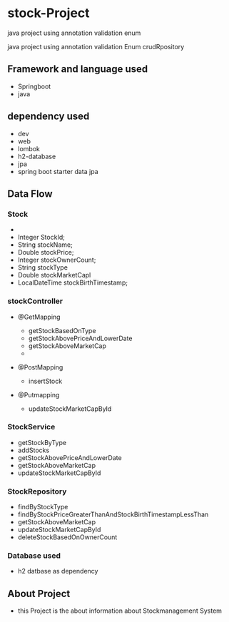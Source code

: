 # stock-Project
java project using annotation validation enum 

java project using annotation validation Enum crudRpository 

## Framework and language used
* Springboot
* java

## dependency used
 * dev
 * web
 * lombok
 * h2-database
 * jpa
 * spring boot starter data jpa 

## Data Flow

### Stock
* 
* Integer StockId;
* String stockName;
*  Double stockPrice;
* Integer stockOwnerCount;
* String stockType
* Double stockMarketCapl 
* LocalDateTime stockBirthTimestamp;

### stockController
* @GetMapping  
    * getStockBasedOnType
    * getStockAbovePriceAndLowerDate
    * getStockAboveMarketCap
    * 
    
* @PostMapping
    * insertStock

 


*  @Putmapping 
    * updateStockMarketCapById

### StockService
 *  getStockByType
 *  addStocks
 *  getStockAbovePriceAndLowerDate
 *  getStockAboveMarketCap
 *  updateStockMarketCapById

### StockRepository
* findByStockType
* findByStockPriceGreaterThanAndStockBirthTimestampLessThan
* getStockAboveMarketCap
* updateStockMarketCapById
* deleteStockBasedOnOwnerCount

### Database used
* h2 datbase as dependency

##  About Project
* this Project is the about information about Stockmanagement System
